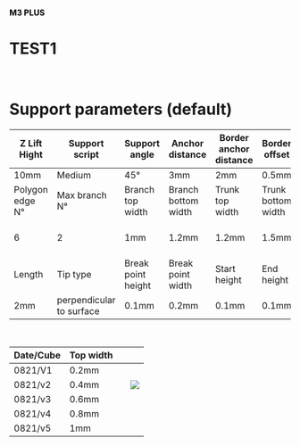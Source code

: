 <h1 style="font-size:1.5vw"><span style="color:black">M3 PLUS</span></h1>

# TEST1
<br>

# Support parameters (default) 

| Z Lift Hight    | Support script | Support angle      | Anchor distance     | Border anchor distance | Border offset      | No support offset | Lowest anchor distance | Reinforce height  |
| --------------- | -------------- | ------------------ | ------------------- | ---------------------- | ------------------ | ----------------- | ---------------------- | ----------------- |
| 10mm            | Medium         | 45°                | 3mm                 | 2mm                    | 0.5mm              | 2mm               | 1.5mm                  | 1.5mm             |
| Polygon edge N° | Max branch N°  | Branch top width   | Branch bottom width | Trunk top width        | Trunk bottom width | Trunk height      | Branch max angle       | Distance in model |
| 6               | 2              | 1mm                | 1.2mm               | 1.2mm                  | 1.5mm              | Branch max angle  | 45°                    | 0.3mm             |
| Length          | Tip type       | Break point height | Break point width   | Start height           | End height         | Exposure time(s)  |                        |                   |
|2mm|perpendicular to surface|0.1mm|0.2mm|0.1mm|0.1mm|5  |                        |                   |

<br>

| Date/Cube       |  Top width |   |                  | 
| --------- | ----------------- | --------- | ------- | 
| 0821/V1   |  0.2mm     |      |  |        
| 0821/v2   |          0.4mm     | |   ![](https://content.instructables.com/FCT/X4C9/JXITVILJ/FCTX4C9JXITVILJ.png?auto=webp&frame=1&fit=bounds&md=cf7c9ed307d81591ebb97d2f88012fbd)              |   
| 0821/v3   |           0.6mm     |  |                  |         
| 0821/v4   |          0.8mm     |  |                  |       
| 0821/v5   |          1mm       |  |                  | 

